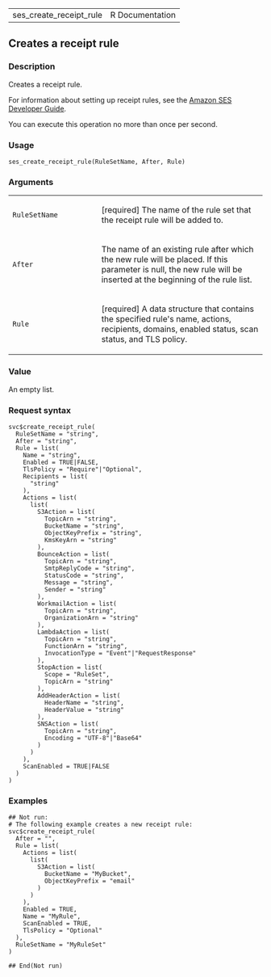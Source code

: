 <table style="width: 100%;">
<tbody>
<tr class="odd">
<td>ses_create_receipt_rule</td>
<td style="text-align: right;">R Documentation</td>
</tr>
</tbody>
</table>

## Creates a receipt rule

### Description

Creates a receipt rule.

For information about setting up receipt rules, see the [Amazon SES
Developer
Guide](https://docs.aws.amazon.com/ses/latest/dg/receiving-email-concepts.html#receiving-email-concepts-rules).

You can execute this operation no more than once per second.

### Usage

    ses_create_receipt_rule(RuleSetName, After, Rule)

### Arguments

<table>
<colgroup>
<col style="width: 35%" />
<col style="width: 65%" />
</colgroup>
<tbody>
<tr class="odd">
<td><code
id="ses_create_receipt_rule_:_RuleSetName">RuleSetName</code></td>
<td><p>[required] The name of the rule set that the receipt rule will be
added to.</p></td>
</tr>
<tr class="even">
<td><code id="ses_create_receipt_rule_:_After">After</code></td>
<td><p>The name of an existing rule after which the new rule will be
placed. If this parameter is null, the new rule will be inserted at the
beginning of the rule list.</p></td>
</tr>
<tr class="odd">
<td><code id="ses_create_receipt_rule_:_Rule">Rule</code></td>
<td><p>[required] A data structure that contains the specified rule's
name, actions, recipients, domains, enabled status, scan status, and TLS
policy.</p></td>
</tr>
</tbody>
</table>

### Value

An empty list.

### Request syntax

    svc$create_receipt_rule(
      RuleSetName = "string",
      After = "string",
      Rule = list(
        Name = "string",
        Enabled = TRUE|FALSE,
        TlsPolicy = "Require"|"Optional",
        Recipients = list(
          "string"
        ),
        Actions = list(
          list(
            S3Action = list(
              TopicArn = "string",
              BucketName = "string",
              ObjectKeyPrefix = "string",
              KmsKeyArn = "string"
            ),
            BounceAction = list(
              TopicArn = "string",
              SmtpReplyCode = "string",
              StatusCode = "string",
              Message = "string",
              Sender = "string"
            ),
            WorkmailAction = list(
              TopicArn = "string",
              OrganizationArn = "string"
            ),
            LambdaAction = list(
              TopicArn = "string",
              FunctionArn = "string",
              InvocationType = "Event"|"RequestResponse"
            ),
            StopAction = list(
              Scope = "RuleSet",
              TopicArn = "string"
            ),
            AddHeaderAction = list(
              HeaderName = "string",
              HeaderValue = "string"
            ),
            SNSAction = list(
              TopicArn = "string",
              Encoding = "UTF-8"|"Base64"
            )
          )
        ),
        ScanEnabled = TRUE|FALSE
      )
    )

### Examples

    ## Not run: 
    # The following example creates a new receipt rule:
    svc$create_receipt_rule(
      After = "",
      Rule = list(
        Actions = list(
          list(
            S3Action = list(
              BucketName = "MyBucket",
              ObjectKeyPrefix = "email"
            )
          )
        ),
        Enabled = TRUE,
        Name = "MyRule",
        ScanEnabled = TRUE,
        TlsPolicy = "Optional"
      ),
      RuleSetName = "MyRuleSet"
    )

    ## End(Not run)
